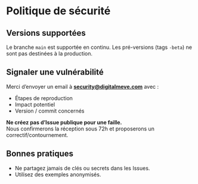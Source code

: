 # Politique de sécurité

## Versions supportées
Le branche `main` est supportée en continu. Les pré-versions (tags `-beta`) ne sont pas destinées à la production.

## Signaler une vulnérabilité
Merci d’envoyer un email à **security@digitalmeve.com** avec :
- Étapes de reproduction
- Impact potentiel
- Version / commit concernés

**Ne créez pas d’Issue publique pour une faille.**  
Nous confirmerons la réception sous 72h et proposerons un correctif/contournement.

## Bonnes pratiques
- Ne partagez jamais de clés ou secrets dans les Issues.
- Utilisez des exemples anonymisés.
